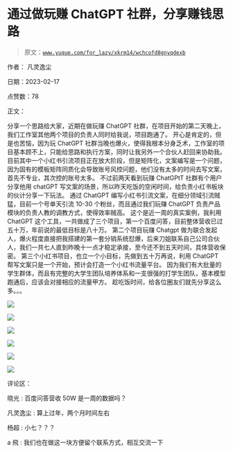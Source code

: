 # 通过做玩赚 ChatGPT 社群，分享赚钱思路

> 原文：[`www.yuque.com/for_lazy/xkrm14/wchcofd8gnyqdexb`](https://www.yuque.com/for_lazy/xkrm14/wchcofd8gnyqdexb)

作者： 凡灵逸尘

日期：2023-02-17

点赞数：78

正文：

分享一个思路给大家，近期在做玩赚 ChatGPT 社群，在项目开始的第二天晚上，我们工作室其他两个项目的负责人同时给我说，项目跑通了。 开心是肯定的，但是也苦恼，因为玩 ChatGPT 社群当晚也爆火，使得我根本分身乏术，工作室的项目基本顾不上，只能给思路和执行方案，同时让我另外一个合伙人赶回来协助我。 目前其中一个小红书引流项目正在放大阶段，但是矩阵化，文案编写是一个问题，因为固有的模板矩阵同质化会导致账号风控问题，他们没有太多的时间去写文案，首先不专业，其次控的账号太多。 不过前两天看到玩赚 ChatGPtT 社群有个用户分享他用 chatGPT 写文案的场景，所以昨天吃饭的空闲时间，给负责小红书板块的伙计分享一下玩法。 通过 ChatGPT 编写小红书引流文案，在细分领域引流贼猛，目前一个号单天引流 10-30 个粉丝，而且通过我们玩赚 ChatGPT 负责产品模块的负责人教的调教方式，使得效率贼高。 这个是近一周的真实案例，我利用 ChatGPT 这个工具，一共做成了三个项目，第一个百度问答，目前整体营收已过五十万，年前说的最低目标是八十万。 第二个项目玩赚 Chatgpt 做为联合发起人，爆火程度直接把我搭建的第一套分销系统怼爆，后来刀姐联系自己公司合伙人，我们一共七人直到昨晚十一点才稳定承接，至今还不到五天时间，具体营收保密。 第三个小红书项目，也立一个小目标，先做到五十万再说，利用 ChatGPT 帮写文案只是一个开始，预计会打造一个小红书流量平台。 因为我们有大批量的学生群体，而且有完整的大学生团队培养体系和一支很强的打学生团队，基本模型跑通后，应该会对接相应的流量甲方。 趁吃饭时间，给各位圈友们就先分享这么多。。。

![](img/17c0a1ad5c33d0cec584859a79ecbf3c.png)  

![](img/dbf9223c82471f6627693f91b02e0d59.png)  

![](img/2bb14dcb3a7ef068de4286dcef84d5a3.png)  

![](img/209d7bf04d5acefe6bae04ffd2460c9c.png)  

![](img/4c3f4d8acac061b8bfec0c177df655ca.png)  

![](img/68fe1ac6be2bade09eda632357d6572a.png)  

评论区：

晓光 : 百度问答营收 50W 是一周的数据吗？

凡灵逸尘 : 算上过年，两个月时间左右

杨超 : 小七？？？

a 飛 : 我们也在做这一块方便留个联系方式，相互交流一下



